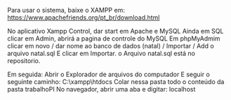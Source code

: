  
Para usar o sistema, baixe o XAMPP em:
https://www.apachefriends.org/pt_br/download.html 

No aplicativo Xampp Control, dar start em Apache e MySQL 
Ainda em SQL clicar em Admin, abrirá a pagina de controle do MySQL Em phpMyAdmim clicar em novo / dar nome ao banco de dados (natal) / Importar / Add o arquivo natal.sql
E clicar em Importar. o Arquivo natal.sql está no repositorio.

Em seguida:
Abrir o Explorador de arquivos do computador
E seguir o seguinte caminho: 
C:\xampp\htdocs
Colar nessa pasta todo o conteúdo da pasta trabalhoPI
No navegador, abrir uma aba e digitar: localhost




